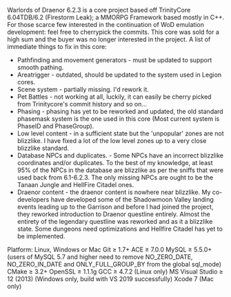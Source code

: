Warlords of Draenor 6.2.3 is a core project based off TrinityCore 6.04TDB/6.2 (Firestorm Leak); a MMORPG Framework based mostly in C++.
For those scarce few interested in the continuation of WoD emulation development: feel free to cherrypick the commits. This core was sold for a high sum and the buyer was no longer interested in the project. A list of immediate things to fix in this core:
* Pathfinding and movement generators - must be updated to support smooth pathing.
* Areatrigger - outdated, should be updated to the system used in Legion cores.
* Scene system - partially missing. I'd rework it.
* Pet Battles - not working at all, luckily, it can easily be cherry picked from Trinitycore's commit history and so on...
* Phasing - phasing has yet to be reworked and updated, the old standard phasemask system is the one used in this core (Most current system is PhaseID and PhaseGroup).
* Low level content - in a sufficient state but the 'unpopular' zones are not blizzlike. I have fixed a lot of the low level zones up to a very close blizzlike standard.
* Database NPCs and duplicates. - Some NPCs have an incorrect blizzlike coordinates and/or duplicates. To the best of my knowledge, at least 95% of the NPCs in the database are blizzlike as per the sniffs that were used back from 6.1-6.2.3. The only missing NPCs are ought to be the Tanaan Jungle and HellFire Citadel ones.
* Draenor content - the draenor content is nowhere near blizzlike. My co-developers have developed some of the Shadowmoon Valley landing events leading up to the Garrison and before I had joined the project, they reworked introduction to Draenor questline entirely. Almost the entirety of the legendary questline was reworked and as it a blizzlike state. Some dungeons need optimizations and Hellfire Citadel has yet to be implemented.

Platform: Linux, Windows or Mac
Git ≥ 1.7+
ACE ≥ 7.0.0
MySQL ≥ 5.5.0+ (users of MySQL 5.7 and higher need to remove NO_ZERO_DATE, NO_ZERO_IN_DATE and ONLY_FULL_GROUP_BY from the global sql_mode)
CMake ≥ 3.2+
OpenSSL ≥ 1.1.1g
GCC ≥ 4.7.2 (Linux only)
MS Visual Studio ≥ 12 (2013) (Windows only, build with VS 2019 successfully)
Xcode 7 (Mac only)
